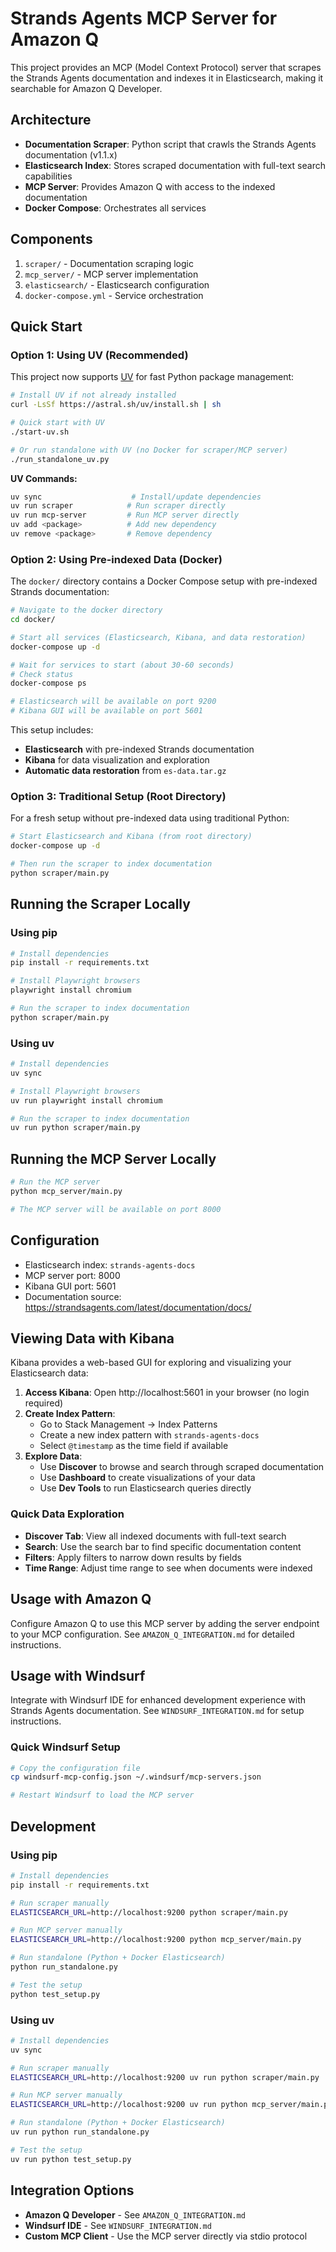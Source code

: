 # Strands Agents MCP Server for Amazon Q

This project provides an MCP (Model Context Protocol) server that scrapes the Strands Agents documentation and indexes it in Elasticsearch, making it searchable for Amazon Q Developer.

## Architecture

- **Documentation Scraper**: Python script that crawls the Strands Agents documentation (v1.1.x)
- **Elasticsearch Index**: Stores scraped documentation with full-text search capabilities
- **MCP Server**: Provides Amazon Q with access to the indexed documentation
- **Docker Compose**: Orchestrates all services

## Components

1. `scraper/` - Documentation scraping logic
2. `mcp_server/` - MCP server implementation
3. `elasticsearch/` - Elasticsearch configuration
4. `docker-compose.yml` - Service orchestration

## Quick Start

### Option 1: Using UV (Recommended)

This project now supports [UV](https://github.com/astral-sh/uv) for fast Python package management:

```bash
# Install UV if not already installed
curl -LsSf https://astral.sh/uv/install.sh | sh

# Quick start with UV
./start-uv.sh

# Or run standalone with UV (no Docker for scraper/MCP server)
./run_standalone_uv.py
```

**UV Commands:**
```bash
uv sync                    # Install/update dependencies
uv run scraper            # Run scraper directly
uv run mcp-server         # Run MCP server directly
uv add <package>          # Add new dependency
uv remove <package>       # Remove dependency
```

### Option 2: Using Pre-indexed Data (Docker)

The `docker/` directory contains a Docker Compose setup with pre-indexed Strands documentation:

```bash
# Navigate to the docker directory
cd docker/

# Start all services (Elasticsearch, Kibana, and data restoration)
docker-compose up -d

# Wait for services to start (about 30-60 seconds)
# Check status
docker-compose ps

# Elasticsearch will be available on port 9200
# Kibana GUI will be available on port 5601
```

This setup includes:
- **Elasticsearch** with pre-indexed Strands documentation
- **Kibana** for data visualization and exploration
- **Automatic data restoration** from `es-data.tar.gz`

### Option 3: Traditional Setup (Root Directory)

For a fresh setup without pre-indexed data using traditional Python:

```bash
# Start Elasticsearch and Kibana (from root directory)
docker-compose up -d

# Then run the scraper to index documentation
python scraper/main.py
```

## Running the Scraper Locally

### Using pip
```bash
# Install dependencies
pip install -r requirements.txt

# Install Playwright browsers
playwright install chromium

# Run the scraper to index documentation
python scraper/main.py
```

### Using uv
```bash
# Install dependencies
uv sync

# Install Playwright browsers
uv run playwright install chromium

# Run the scraper to index documentation
uv run python scraper/main.py
```

## Running the MCP Server Locally

```bash
# Run the MCP server
python mcp_server/main.py

# The MCP server will be available on port 8000
```

## Configuration

- Elasticsearch index: `strands-agents-docs`
- MCP server port: 8000
- Kibana GUI port: 5601
- Documentation source: https://strandsagents.com/latest/documentation/docs/

## Viewing Data with Kibana

Kibana provides a web-based GUI for exploring and visualizing your Elasticsearch data:

1. **Access Kibana**: Open http://localhost:5601 in your browser (no login required)
2. **Create Index Pattern**: 
   - Go to Stack Management → Index Patterns
   - Create a new index pattern with `strands-agents-docs`
   - Select `@timestamp` as the time field if available
3. **Explore Data**:
   - Use **Discover** to browse and search through scraped documentation
   - Use **Dashboard** to create visualizations of your data
   - Use **Dev Tools** to run Elasticsearch queries directly

### Quick Data Exploration

- **Discover Tab**: View all indexed documents with full-text search
- **Search**: Use the search bar to find specific documentation content
- **Filters**: Apply filters to narrow down results by fields
- **Time Range**: Adjust time range to see when documents were indexed

## Usage with Amazon Q

Configure Amazon Q to use this MCP server by adding the server endpoint to your MCP configuration. See `AMAZON_Q_INTEGRATION.md` for detailed instructions.

## Usage with Windsurf

Integrate with Windsurf IDE for enhanced development experience with Strands Agents documentation. See `WINDSURF_INTEGRATION.md` for setup instructions.

### Quick Windsurf Setup
```bash
# Copy the configuration file
cp windsurf-mcp-config.json ~/.windsurf/mcp-servers.json

# Restart Windsurf to load the MCP server
```

## Development

### Using pip
```bash
# Install dependencies
pip install -r requirements.txt

# Run scraper manually
ELASTICSEARCH_URL=http://localhost:9200 python scraper/main.py

# Run MCP server manually
ELASTICSEARCH_URL=http://localhost:9200 python mcp_server/main.py

# Run standalone (Python + Docker Elasticsearch)
python run_standalone.py

# Test the setup
python test_setup.py
```

### Using uv
```bash
# Install dependencies
uv sync

# Run scraper manually
ELASTICSEARCH_URL=http://localhost:9200 uv run python scraper/main.py

# Run MCP server manually
ELASTICSEARCH_URL=http://localhost:9200 uv run python mcp_server/main.py

# Run standalone (Python + Docker Elasticsearch)
uv run python run_standalone.py

# Test the setup
uv run python test_setup.py
```

## Integration Options

- **Amazon Q Developer** - See `AMAZON_Q_INTEGRATION.md`
- **Windsurf IDE** - See `WINDSURF_INTEGRATION.md`
- **Custom MCP Client** - Use the MCP server directly via stdio protocol
